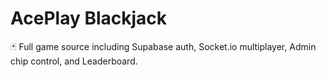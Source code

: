 # AcePlay Blackjack

🃏 Full game source including Supabase auth, Socket.io multiplayer, Admin chip control, and Leaderboard.